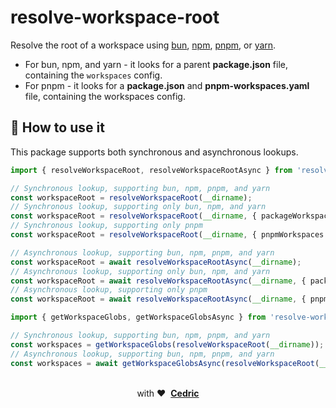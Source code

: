 # resolve-workspace-root

Resolve the root of a workspace using [bun](https://bun.sh/guides/install/workspaces), [npm](https://docs.npmjs.com/cli/configuring-npm/package-json#workspaces), [pnpm](https://pnpm.io/workspaces), or [yarn](https://yarnpkg.com/features/workspaces).

- For bun, npm, and yarn - it looks for a parent **package.json** file, containing the `workspaces` config.
- For pnpm - it looks for a **package.json** and **pnpm-workspaces.yaml** file, containing the workspaces config.

## 🚀 How to use it

This package supports both synchronous and asynchronous lookups.

```ts
import { resolveWorkspaceRoot, resolveWorkspaceRootAsync } from 'resolve-workspace-root';

// Synchronous lookup, supporting bun, npm, pnpm, and yarn
const workspaceRoot = resolveWorkspaceRoot(__dirname);
// Synchronous lookup, supporting only bun, npm, and yarn
const workspaceRoot = resolveWorkspaceRoot(__dirname, { packageWorkspaces: false });
// Synchronous lookup, supporting only pnpm
const workspaceRoot = resolveWorkspaceRoot(__dirname, { pnpmWorkspaces: false });

// Asynchronous lookup, supporting bun, npm, pnpm, and yarn
const workspaceRoot = await resolveWorkspaceRootAsync(__dirname);
// Asynchronous lookup, supporting only bun, npm, and yarn
const workspaceRoot = await resolveWorkspaceRootAsync(__dirname, { packageWorkspaces: false });
// Asynchronous lookup, supporting only pnpm
const workspaceRoot = await resolveWorkspaceRootAsync(__dirname, { pnpmWorkspaces: false });

import { getWorkspaceGlobs, getWorkspaceGlobsAsync } from 'resolve-workspace-root';

// Synchronous lookup, supporting bun, npm, pnpm, and yarn
const workspaces = getWorkspaceGlobs(resolveWorkspaceRoot(__dirname));
// Asynchronous lookup, supporting bun, npm, pnpm, and yarn
const workspaces = await getWorkspaceGlobsAsync(resolveWorkspaceRoot(__dirname));
```

<div align="center">
  <br />
  with&nbsp;❤️&nbsp;&nbsp;<strong><a href="https://cedric.dev">Cedric</a></strong>
  <br />
</div>
